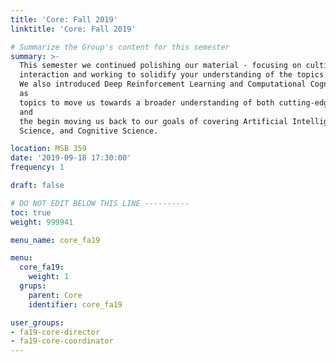 ```yaml
---
title: 'Core: Fall 2019'
linktitle: 'Core: Fall 2019'

# Summarize the Group's content for this semester
summary: >-
  This semester we continued polishing our material - focusing on cultivating group
  interaction and working to solidify your understanding of the topics we're covering.
  We also introduced Deep Reinforcement Learning and Computational Cognitive Science
  as
  topics to move us towards a broader understanding of both cutting-edge research
  and
  the begin moving us back to our goals of covering Artificial Intelligence, Data
  Science, and Cognitive Science.

location: MSB 359
date: '2019-09-18 17:30:00'
frequency: 1

draft: false

# DO NOT EDIT BELOW THIS LINE ----------
toc: true
weight: 999941

menu_name: core_fa19

menu:
  core_fa19:
    weight: 1
  grups:
    parent: Core
    identifier: core_fa19

user_groups:
- fa19-core-director
- fa19-core-coordinator
---
```

